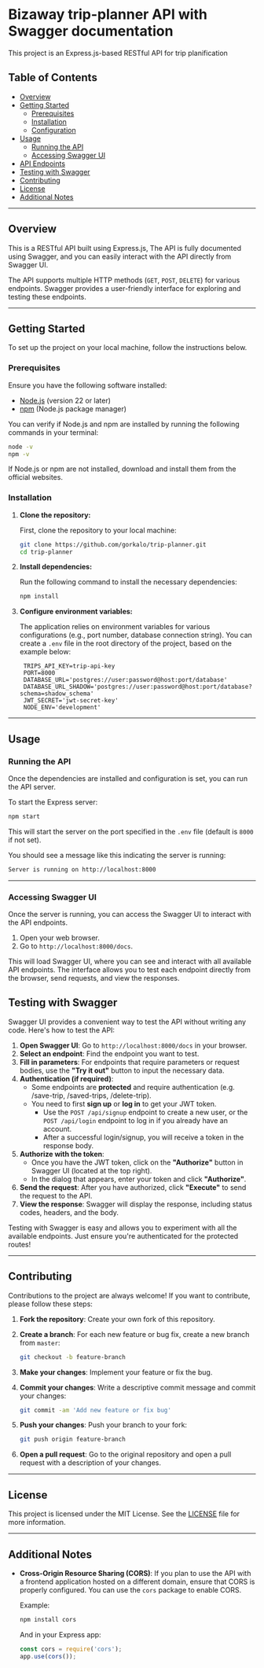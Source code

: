 
# Bizaway trip-planner API with Swagger documentation

This project is an Express.js-based RESTful API for trip planification

## Table of Contents

- [Overview](#overview)
- [Getting Started](#getting-started)
  - [Prerequisites](#prerequisites)
  - [Installation](#installation)
  - [Configuration](#configuration)
- [Usage](#usage)
  - [Running the API](#running-the-api)
  - [Accessing Swagger UI](#accessing-swagger-ui)
- [API Endpoints](#api-endpoints)
- [Testing with Swagger](#testing-with-swagger)
- [Contributing](#contributing)
- [License](#license)
- [Additional Notes](#additional-notes)

---

## Overview

This is a RESTful API built using Express.js, The API is fully documented using Swagger, and you can easily interact with the API directly from Swagger UI.

The API supports multiple HTTP methods (`GET`, `POST`, `DELETE`) for various endpoints. Swagger provides a user-friendly interface for exploring and testing these endpoints.

---

## Getting Started

To set up the project on your local machine, follow the instructions below.

### Prerequisites

Ensure you have the following software installed:

- [Node.js](https://nodejs.org/) (version 22 or later)
- [npm](https://www.npmjs.com/) (Node.js package manager)

You can verify if Node.js and npm are installed by running the following commands in your terminal:

```bash
node -v
npm -v
```

If Node.js or npm are not installed, download and install them from the official websites.

### Installation

1. **Clone the repository:**

   First, clone the repository to your local machine:

   ```bash
   git clone https://github.com/gorkalo/trip-planner.git
   cd trip-planner
   ```

2. **Install dependencies:**

   Run the following command to install the necessary dependencies:

   ```bash
   npm install
   ```

3. **Configure environment variables:**

   The application relies on environment variables for various configurations (e.g., port number, database connection string). You can create a `.env` file in the root directory of the project, based on the example below:

   ```env
    TRIPS_API_KEY=trip-api-key
    PORT=8000
    DATABASE_URL='postgres://user:password@host:port/database'
    DATABASE_URL_SHADOW='postgres://user:password@host:port/database?schema=shadow_schema'
    JWT_SECRET='jwt-secret-key'
    NODE_ENV='development'
   ```
---

## Usage

### Running the API

Once the dependencies are installed and configuration is set, you can run the API server.

To start the Express server:

```bash
npm start
```

This will start the server on the port specified in the `.env` file (default is `8000` if not set).

You should see a message like this indicating the server is running:

```bash
Server is running on http://localhost:8000
```

---

### Accessing Swagger UI

Once the server is running, you can access the Swagger UI to interact with the API endpoints.

1. Open your web browser.
2. Go to `http://localhost:8000/docs`.

This will load Swagger UI, where you can see and interact with all available API endpoints. The interface allows you to test each endpoint directly from the browser, send requests, and view the responses.

## Testing with Swagger

Swagger UI provides a convenient way to test the API without writing any code. Here's how to test the API:

1. **Open Swagger UI**: Go to `http://localhost:8000/docs` in your browser.
2. **Select an endpoint**: Find the endpoint you want to test.
3. **Fill in parameters**: For endpoints that require parameters or request bodies, use the **"Try it out"** button to input the necessary data.
4. **Authentication (if required)**:
   - Some endpoints are **protected** and require authentication (e.g. /save-trip, /saved-trips, /delete-trip).
   - You need to first **sign up** or **log in** to get your JWT token.
     - Use the `POST /api/signup` endpoint to create a new user, or the `POST /api/login` endpoint to log in if you already have an account.
     - After a successful login/signup, you will receive a token in the response body.
5. **Authorize with the token**:
   - Once you have the JWT token, click on the **"Authorize"** button in Swagger UI (located at the top right).
   - In the dialog that appears, enter your token and click **"Authorize"**.
6. **Send the request**: After you have authorized, click **"Execute"** to send the request to the API.
7. **View the response**: Swagger will display the response, including status codes, headers, and the body.

Testing with Swagger is easy and allows you to experiment with all the available endpoints. Just ensure you're authenticated for the protected routes!

---

## Contributing

Contributions to the project are always welcome! If you want to contribute, please follow these steps:

1. **Fork the repository**: Create your own fork of this repository.
2. **Create a branch**: For each new feature or bug fix, create a new branch from `master`:

   ```bash
   git checkout -b feature-branch
   ```

3. **Make your changes**: Implement your feature or fix the bug.
4. **Commit your changes**: Write a descriptive commit message and commit your changes:

   ```bash
   git commit -am 'Add new feature or fix bug'
   ```

5. **Push your changes**: Push your branch to your fork:

   ```bash
   git push origin feature-branch
   ```

6. **Open a pull request**: Go to the original repository and open a pull request with a description of your changes.

---

## License

This project is licensed under the MIT License. See the [LICENSE](LICENSE) file for more information.

---

## Additional Notes

- **Cross-Origin Resource Sharing (CORS)**: If you plan to use the API with a frontend application hosted on a different domain, ensure that CORS is properly configured. You can use the `cors` package to enable CORS.
  
  Example:
  ```bash
  npm install cors
  ```

  And in your Express app:
  ```js
  const cors = require('cors');
  app.use(cors());
  ```
